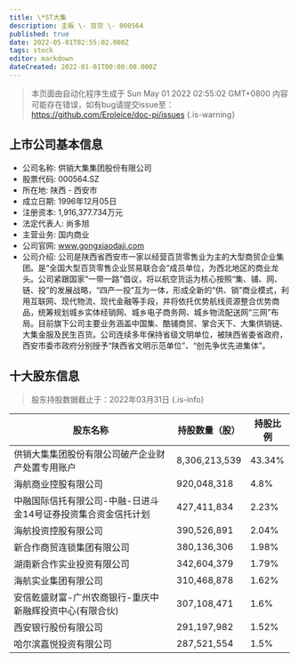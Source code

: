 ```yaml
---
title: \*ST大集
description: 主板 \- 百货 \- 000564
published: true
date: 2022-05-01T02:55:02.000Z
tags: stock
editor: markdown
dateCreated: 2022-01-01T00:00:00.000Z
---
```


> 本页面由自动化程序生成于 Sun May 01 2022 02:55:02 GMT+0800
> 内容可能存在错误，如有bug请提交issue至：https://github.com/Eroleice/doc-pi/issues
{.is-warning}

## 上市公司基本信息
- 公司名称: 供销大集集团股份有限公司
- 股票代码: 000564.SZ
- 所在地: 陕西 - 西安市
- 成立日期: 1996年12月05日
- 注册资本: 1,916,377.734万元
- 法定代表人: 尚多旭
- 主营业务: 国内商业
- 公司官网: www.gongxiaodaji.com
- 公司介绍: 公司是陕西省西安市一家以经营百货零售业为主的大型商贸企业集团。是“全国大型百货零售企业贸易联合会”成员单位，为西北地区的商业龙头。公司紧跟国家“一带一路”倡议，将以航空货运为核心按照“集、铺、网、链、投”的发展战略，“四产一投”互为一体，形成全新的“供、销”商业模式，利用互联网、现代物流、现代金融等手段，并将依托优势航线资源整合优势商品，统筹规划城乡实体经销网、城乡电子商务网、城乡物流配送网“三网”布局。目前旗下公司主要业务涵盖中国集、酷铺商贸、掌合天下、大集供销链、大集金服及民生百货。公司连续多年保持省级文明单位，被陕西省委省政府，西安市委市政府分别授予“陕西省文明示范单位”、“创先争优先进集体”。


## 十大股东信息
> 股东持股数据截止于：2022年03月31日
{.is-info}

| 股东名称 | 持股数量（股） | 持股比例 |
| --- | --- | --- |
| 供销大集集团股份有限公司破产企业财产处置专用账户 | 8,306,213,539 | 43.34% |
| 海航商业控股有限公司 | 920,048,318 | 4.8% |
| 中融国际信托有限公司-中融-日进斗金14号证券投资集合资金信托计划 | 427,411,834 | 2.23% |
| 海航投资控股有限公司 | 390,526,891 | 2.04% |
| 新合作商贸连锁集团有限公司 | 380,136,306 | 1.98% |
| 湖南新合作实业投资有限公司 | 342,604,379 | 1.79% |
| 海航实业集团有限公司 | 310,468,878 | 1.62% |
| 安信乾盛财富-广州农商银行-重庆中新融辉投资中心(有限合伙) | 307,108,471 | 1.6% |
| 西安银行股份有限公司 | 291,197,982 | 1.52% |
| 哈尔滨嘉悦投资有限公司 | 287,521,554 | 1.5% |





